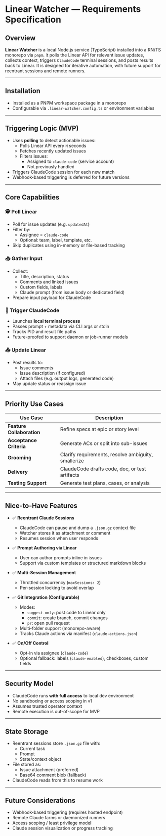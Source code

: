 # Linear Watcher — Requirements Specification

## Overview

**Linear Watcher** is a local Node.js service (TypeScript) installed into a RN/TS monorepo via `pnpm`. It polls the Linear API for relevant issue updates, collects context, triggers `ClaudeCode` terminal sessions, and posts results back to Linear. It is designed for iterative automation, with future support for reentrant sessions and remote runners.

---

## Installation

- Installed as a PNPM workspace package in a monorepo
- Configurable via `.linear-watcher.config.ts` or environment variables

---

## Triggering Logic (MVP)

- Uses **polling** to detect actionable issues:
  - Polls Linear API every `N` seconds
  - Fetches recently updated issues
  - Filters issues:
    - Assigned to `claude-code` (service account)
    - Not previously handled
- Triggers ClaudeCode session for each new match
- Webhook-based triggering is deferred for future versions

---

## Core Capabilities

### 🕵️ Poll Linear
- Poll for issue updates (e.g. `updatedAt`)
- Filter by:
  - Assignee = `claude-code`
  - Optional: team, label, template, etc.
- Skip duplicates using in-memory or file-based tracking

### 📥 Gather Input
- Collect:
  - Title, description, status
  - Comments and linked issues
  - Custom fields, labels
  - Claude prompt (from issue body or dedicated field)
- Prepare input payload for ClaudeCode

### 🚀 Trigger ClaudeCode
- Launches **local terminal process**
- Passes prompt + metadata via CLI args or stdin
- Tracks PID and result file paths
- Future-proofed to support daemon or job-runner models

### 📤 Update Linear
- Post results to:
  - Issue comments
  - Issue description (if configured)
  - Attach files (e.g. output logs, generated code)
- May update status or reassign issue

---

## Priority Use Cases

| Use Case | Description |
|----------|-------------|
| **Feature Collaboration** | Refine specs at epic or story level |
| **Acceptance Criteria**  | Generate ACs or split into sub-issues |
| **Grooming**             | Clarify requirements, resolve ambiguity, smallerize |
| **Delivery**             | ClaudeCode drafts code, doc, or test artifacts |
| **Testing Support**      | Generate test plans, cases, or analysis |

---

## Nice-to-Have Features

- ✅ **Reentrant Claude Sessions**
  - ClaudeCode can pause and dump a `.json.gz` context file
  - Watcher stores it as attachment or comment
  - Resumes session when user responds

- ✅ **Prompt Authoring via Linear**
  - User can author prompts inline in issues
  - Support via custom templates or structured markdown blocks

- ✅ **Multi-Session Management**
  - Throttled concurrency (`maxSessions: 2`)
  - Per-session locking to avoid overlap

- ✅ **Git Integration (Configurable)**
  - Modes:
    - `suggest-only`: post code to Linear only
    - `commit`: create branch, commit changes
    - `pr`: open pull request
  - Multi-folder support (monorepo-aware)
  - Tracks Claude actions via manifest (`claude-actions.json`)

- ✅ **On/Off Control**
  - Opt-in via assignee (`claude-code`)
  - Optional fallback: labels (`claude-enabled`), checkboxes, custom fields

---

## Security Model

- ClaudeCode runs **with full access** to local dev environment
- No sandboxing or access scoping in v1
- Assumes trusted operator context
- Remote execution is out-of-scope for MVP

---

## State Storage

- Reentrant sessions store `.json.gz` file with:
  - Current task
  - Prompt
  - State/context object
- File stored as:
  - Issue attachment (preferred)
  - Base64 comment blob (fallback)
- ClaudeCode reads from this to resume work

---

## Future Considerations

- Webhook-based triggering (requires hosted endpoint)
- Remote Claude farms or daemonized runners
- Access scoping / least privilege model
- Claude session visualization or progress tracking